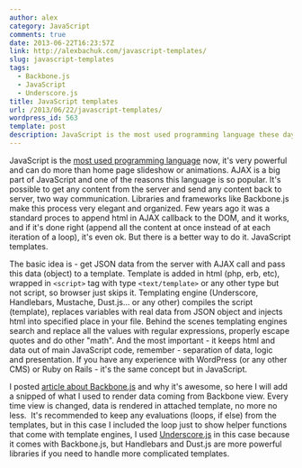 ```yaml
---
author: alex
category: JavaScript
comments: true
date: 2013-06-22T16:23:57Z
link: http://alexbachuk.com/javascript-templates/
slug: javascript-templates
tags:
  - Backbone.js
  - JavaScript
  - Underscore.js
title: JavaScript templates
url: /2013/06/22/javascript-templates/
wordpress_id: 563
template: post
description: JavaScript is the most used programming language these days, it's very powerful and can do more than home page slideshow or animations. AJAX is a big part of JavaScript and one of the reasons this language is so popular. It's possible to get any content from the server and send any content back to server, two way communication.
---
```


<!-- ![javascript-templates](http://alexbachuk.com/wp-content/uploads/2013/06/javascript-templates.png) -->

JavaScript is the [most used programming language](https://github.com/languages) now, it's very powerful and can do more than home page slideshow or animations. AJAX is a big part of JavaScript and one of the reasons this language is so popular. It's possible to get any content from the server and send any content back to server, two way communication. Libraries and frameworks like Backbone.js make this process very elegant and organized. Few years ago it was a standard proces to append html in AJAX callback to the DOM, and it works, and if it's done right (append all the content at once instead of at each iteration of a loop), it's even ok. But there is a better way to do it. JavaScript templates.

The basic idea is - get JSON data from the server with AJAX call and pass this data (object) to a template. Template is added in html (php, erb, etc), wrapped in `<script>` tag with type `<text/template>` or any other type but not script, so browser just skips it. Templating engine (Underscore, Handlebars, Mustache, Dust.js... or any other) compiles the script (template), replaces variables with real data from JSON object and injects html into specified place in your file. Behind the scenes templating engines search and replace all the values with regular expressions, properly escape quotes and do other "math". And the most important - it keeps html and data out of main JavaScript code, remember - separation of data, logic and presentation. If you have any experience with WordPress (or any other CMS) or Ruby on Rails - it's the same concept but in JavaScript.

I posted [article about Backbone.js](https://alexbachuk.com/backbone-js-explained/) and why it's awesome, so here I will add a snipped of what I used to render data coming from Backbone view. Every time view is changed, data is rendered in attached template, no more no less.  It's recommended to keep any evaluations (loops, if else) from the templates, but in this case I included the loop just to show helper functions that come with template engines, I used [Underscore.js](http://underscorejs.org/#template) in this case because it comes with Backbone.js, but Handlebars and Dust.js are more powerful libraries if you need to handle more complicated templates.

